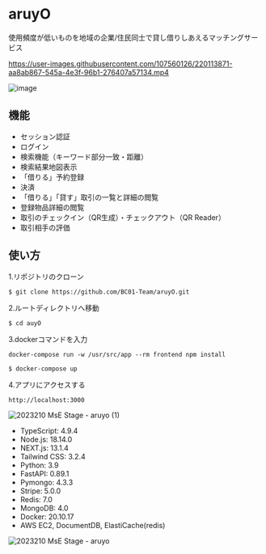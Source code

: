 # aruyO
使用頻度が低いものを地域の企業/住民同士で貸し借りしあえるマッチングサービス



https://user-images.githubusercontent.com/107560126/220113871-aa8ab867-545a-4e3f-96b1-276407a57134.mp4




![image](https://user-images.githubusercontent.com/107560126/219029888-8e5d1704-4ff0-4eac-97b1-40e4bf89183e.png)

## 機能
- セッション認証
- ログイン
- 検索機能（キーワード部分一致・距離）
- 検索結果地図表示
- 「借りる」予約登録
- 決済
- 「借りる」「貸す」取引の一覧と詳細の閲覧
- 登録物品詳細の閲覧
- 取引のチェックイン（QR生成）・チェックアウト（QR Reader）
- 取引相手の評価

## 使い方

1.リポジトリのクローン
```
$ git clone https://github.com/BC01-Team/aruyO.git
```

2.ルートディレクトリへ移動
```
$ cd auyO
```

3.dockerコマンドを入力
```
docker-compose run -w /usr/src/app --rm frontend npm install
```

```
$ docker-compose up
```

4.アプリにアクセスする
```
http://localhost:3000
```

![2023210 MsE Stage - aruyo (1)](https://user-images.githubusercontent.com/107560126/219031322-fedb9899-fa67-429c-bd01-c88ba9e8a80c.png)

- TypeScript: 4.9.4
- Node.js: 18.14.0
- NEXT.js: 13.1.4
- Tailwind CSS: 3.2.4
- Python: 3.9
- FastAPI:  0.89.1
- Pymongo: 4.3.3
- Stripe: 5.0.0
- Redis: 7.0
- MongoDB: 4.0
- Docker: 20.10.17
- AWS EC2, DocumentDB, ElastiCache(redis)


![2023210 MsE Stage - aruyo](https://user-images.githubusercontent.com/107560126/219030911-827628ee-f668-48b1-9320-6c3eb16ec96c.png)
